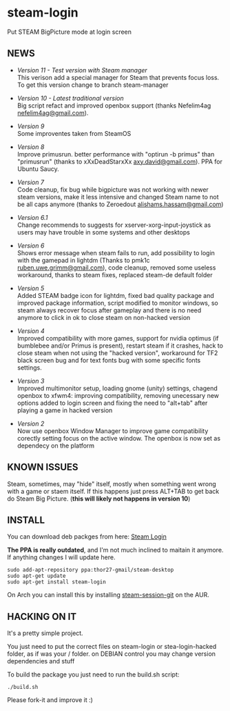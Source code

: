 steam-login
===========

Put STEAM BigPicture mode at login screen

NEWS
----
* *Version 11 - Test version with Steam manager* <br/>
This  verison add a special manager for Steam that prevents focus loss.
To get this version change to branch steam-manager

* *Version 10 - Latest traditional version* <br/>
Big script refact and improved openbox support (thanks Nefelim4ag <nefelim4ag@gmail.com>).

* *Version 9* <br/>
Some improventes taken from SteamOS

* *Version 8* <br/>
Improve primusrun. better performance with "optirun -b primus" than "primusrun" (thanks to xXxDeadStarxXx <axy.david@gmail.com>). PPA for Ubuntu Saucy.

* *Version 7* <br/>
Code cleanup, fix bug while bigpicture was not working with newer steam versions, make it less intensive and changed Steam name to not be all caps anymore (thanks to Zeroedout <alishams.hassam@gmail.com>)

* *Version 6.1* <br/>
Change recommends to suggests for xserver-xorg-input-joystick as users may have trouble in some systems and other desktops

* *Version 6* <br/>
Shows error message when steam fails to run, add possibility to login with the gamepad in lightdm (Thanks to  pmk1c <ruben.uwe.grimm@gmail.com>), code cleanup, removed some useless workaround, thanks to steam fixes, replaced steam-de default folder

* *Version 5* <br/>
Added STEAM badge icon for lightdm, fixed bad quality package and improved package information, script modified to monitor windows, so steam always recover focus after gameplay and there is no need anymore to click in ok to close steam on non-hacked version

* *Version 4* <br/>
Improved compatibility with more games, support for nvidia optimus (if bumblebee and/or Primus is present), restart steam if it crashes, hack to close steam when not using the "hacked version", workaround for TF2 black screen bug and for text fonts bug with some specific fonts settings.

* *Version 3* <br/>
Improved multimonitor setup, loading gnome (unity) settings, chagend openbox to xfwm4: improving compatibility, removing unecessary new options added to login screen and fixing the need to "alt+tab" after playing a game in hacked version

* *Version 2* <br/>
Now use openbox Window Manager to improve game compatibility corectly setting focus on the active window. The openbox is now set as dependecy on the platform

KNOWN ISSUES
------------

Steam, sometimes, may "hide" itself, mostly when something went wrong with a game or staem itself. If this happens just press ALT+TAB to get back do Steam Big Picture. (**this will likely not happens in version 10**)

INSTALL
-------
You can download deb packges from here:  <a href="https://drive.google.com/drive/folders/0B0E1Hoh3ktodYnk4NF9VY1dnblE?resourcekey=0-VId7rpoEgiC5SUhOMopiMQ&usp=sharing">Steam Login</a>

**The PPA is really outdated**, and I'm not much inclined to maitain it anymore. If
anything changes I will update here.
```
sudo add-apt-repository ppa:thor27-gmail/steam-desktop
sudo apt-get update
sudo apt-get install steam-login
```

On Arch you can install this by installing <a href="https://aur.archlinux.org/packages/steam-session-git/">steam-session-git</a> on the AUR.

HACKING ON IT
-------------
It's a pretty simple project.

You just need to put the correct files on steam-login or stea-login-hacked folder, as if was your / folder. on DEBIAN control you may change version dependencies and stuff

To build the package you just need to run the build.sh script:

```
./build.sh
```

Please fork-it and improve it :)
